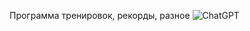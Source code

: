 Программа тренировок, рекорды, разное
![ChatGPT](https://img.shields.io/badge/chatGPT-74aa9c?style=for-the-badge&logo=openai&logoColor=white)